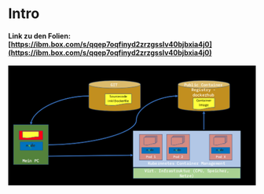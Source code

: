 # Intro

#### Link zu den Folien: [https://ibm.box.com/s/qqep7oqfinyd2zrzgsslv40bjbxia4j0](https://ibm.box.com/s/qqep7oqfinyd2zrzgsslv40bjbxia4j0)

![](../../.gitbook/assets/image%20%2849%29.png)


